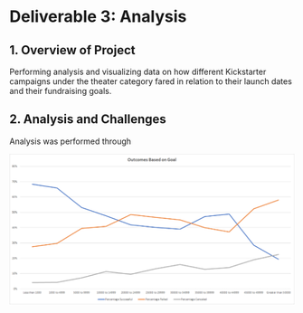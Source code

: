 # Deliverable 3: Analysis 
## 1. Overview of Project
Performing analysis and visualizing data on how different Kickstarter campaigns under the theater category fared in relation to their launch dates and their fundraising goals.  

## 2. Analysis and Challenges
Analysis was performed through 


![Outcomes vs Goals](https://github.com/just-yen/kickstarter-analysis/blob/main/Resources/Outcomes_vs_Goals.png)
